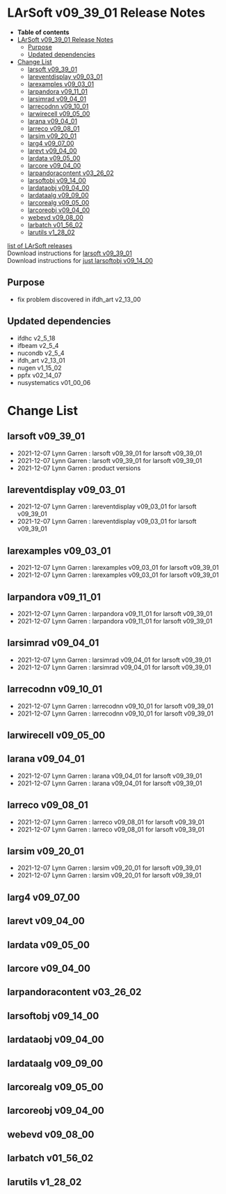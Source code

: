 LArSoft v09\_39\_01 Release Notes
======================================================================

-   **Table of contents**
-   [LArSoft v09\_39\_01 Release Notes](#LArSoft-v09_39_01-Release-Notes)
    -   [Purpose](#Purpose)
    -   [Updated dependencies](#Updated-dependencies)
-   [Change List](#Change-List)
    -   [larsoft v09\_39\_01](#larsoft-v09_39_01)
    -   [lareventdisplay v09\_03\_01](#lareventdisplay-v09_03_01)
    -   [larexamples v09\_03\_01](#larexamples-v09_03_01)
    -   [larpandora v09\_11\_01](#larpandora-v09_11_01)
    -   [larsimrad v09\_04\_01](#larsimrad-v09_04_01)
    -   [larrecodnn v09\_10\_01](#larrecodnn-v09_10_01)
    -   [larwirecell v09\_05\_00](#larwirecell-v09_05_00)
    -   [larana v09\_04\_01](#larana-v09_04_01)
    -   [larreco v09\_08\_01](#larreco-v09_08_01)
    -   [larsim v09\_20\_01](#larsim-v09_20_01)
    -   [larg4 v09\_07\_00](#larg4-v09_07_00)
    -   [larevt v09\_04\_00](#larevt-v09_04_00)
    -   [lardata v09\_05\_00](#lardata-v09_05_00)
    -   [larcore v09\_04\_00](#larcore-v09_04_00)
    -   [larpandoracontent v03\_26\_02](#larpandoracontent-v03_26_02)
    -   [larsoftobj v09\_14\_00](#larsoftobj-v09_14_00)
    -   [lardataobj v09\_04\_00](#lardataobj-v09_04_00)
    -   [lardataalg v09\_09\_00](#lardataalg-v09_09_00)
    -   [larcorealg v09\_05\_00](#larcorealg-v09_05_00)
    -   [larcoreobj v09\_04\_00](#larcoreobj-v09_04_00)
    -   [webevd v09\_08\_00](#webevd-v09_08_00)
    -   [larbatch v01\_56\_02](#larbatch-v01_56_02)
    -   [larutils v1\_28\_02](#larutils-v1_28_02)

[list of LArSoft releases](LArSoft_release_list)\
Download instructions for [larsoft v09\_39\_01](http://scisoft.fnal.gov/scisoft/bundles/larsoft/v09_39_01/larsoft-v09_39_01.html)\
Download instructions for [just larsoftobj v09\_14\_00](http://scisoft.fnal.gov/scisoft/bundles/larsoftobj/v09_14_00/larsoftobj-v09_14_00.html)

Purpose
--------------------

-   fix problem discovered in ifdh\_art v2\_13\_00

Updated dependencies
----------------------------------------------

-   ifdhc v2\_5\_18
-   ifbeam v2\_5\_4
-   nucondb v2\_5\_4
-   ifdh\_art v2\_13\_01
-   nugen v1\_15\_02
-   ppfx v02\_14\_07
-   nusystematics v01\_00\_06

Change List
============================

larsoft v09\_39\_01
------------------------------------------

-   2021-12-07 Lynn Garren : larsoft v09\_39\_01 for larsoft v09\_39\_01
-   2021-12-07 Lynn Garren : larsoft v09\_39\_01 for larsoft v09\_39\_01
-   2021-12-07 Lynn Garren : product versions

lareventdisplay v09\_03\_01
----------------------------------------------------------

-   2021-12-07 Lynn Garren : lareventdisplay v09\_03\_01 for larsoft v09\_39\_01
-   2021-12-07 Lynn Garren : lareventdisplay v09\_03\_01 for larsoft v09\_39\_01

larexamples v09\_03\_01
--------------------------------------------------

-   2021-12-07 Lynn Garren : larexamples v09\_03\_01 for larsoft v09\_39\_01
-   2021-12-07 Lynn Garren : larexamples v09\_03\_01 for larsoft v09\_39\_01

larpandora v09\_11\_01
------------------------------------------------

-   2021-12-07 Lynn Garren : larpandora v09\_11\_01 for larsoft v09\_39\_01
-   2021-12-07 Lynn Garren : larpandora v09\_11\_01 for larsoft v09\_39\_01

larsimrad v09\_04\_01
----------------------------------------------

-   2021-12-07 Lynn Garren : larsimrad v09\_04\_01 for larsoft v09\_39\_01
-   2021-12-07 Lynn Garren : larsimrad v09\_04\_01 for larsoft v09\_39\_01

larrecodnn v09\_10\_01
------------------------------------------------

-   2021-12-07 Lynn Garren : larrecodnn v09\_10\_01 for larsoft v09\_39\_01
-   2021-12-07 Lynn Garren : larrecodnn v09\_10\_01 for larsoft v09\_39\_01

larwirecell v09\_05\_00
--------------------------------------------------

larana v09\_04\_01
----------------------------------------

-   2021-12-07 Lynn Garren : larana v09\_04\_01 for larsoft v09\_39\_01
-   2021-12-07 Lynn Garren : larana v09\_04\_01 for larsoft v09\_39\_01

larreco v09\_08\_01
------------------------------------------

-   2021-12-07 Lynn Garren : larreco v09\_08\_01 for larsoft v09\_39\_01
-   2021-12-07 Lynn Garren : larreco v09\_08\_01 for larsoft v09\_39\_01

larsim v09\_20\_01
----------------------------------------

-   2021-12-07 Lynn Garren : larsim v09\_20\_01 for larsoft v09\_39\_01
-   2021-12-07 Lynn Garren : larsim v09\_20\_01 for larsoft v09\_39\_01

larg4 v09\_07\_00
--------------------------------------

larevt v09\_04\_00
----------------------------------------

lardata v09\_05\_00
------------------------------------------

larcore v09\_04\_00
------------------------------------------

larpandoracontent v03\_26\_02
--------------------------------------------------------------

larsoftobj v09\_14\_00
------------------------------------------------

lardataobj v09\_04\_00
------------------------------------------------

lardataalg v09\_09\_00
------------------------------------------------

larcorealg v09\_05\_00
------------------------------------------------

larcoreobj v09\_04\_00
------------------------------------------------

webevd v09\_08\_00
----------------------------------------

larbatch v01\_56\_02
--------------------------------------------

larutils v1\_28\_02
------------------------------------------
